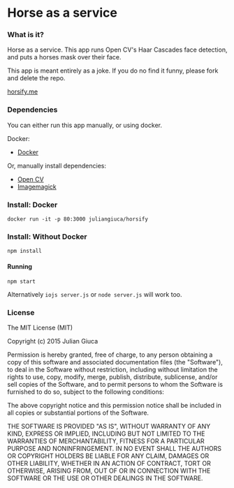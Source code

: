 # Horse as a service

### What is it?
Horse as a service. This app runs Open CV's Haar Cascades face detection, and puts a horses mask over their face.

This app is meant entirely as a joke. If you do no find it funny, please fork and delete the repo.

[horsify.me](http://horsify.me)

### Dependencies
You can either run this app manually, or using docker.

Docker:
* [Docker](https://www.docker.com/)

Or, manually install dependencies:
* [Open CV](http://opencv.org/)
* [Imagemagick](http://www.imagemagick.org/)  


### Install: Docker
```
docker run -it -p 80:3000 juliangiuca/horsify
```

### Install: Without Docker
```
npm install
```  

#### Running
```
npm start
```
Alternatively `iojs server.js` or `node server.js` will work too.


### License
The MIT License (MIT)

Copyright (c) 2015 Julian Giuca

Permission is hereby granted, free of charge, to any person obtaining a copy
of this software and associated documentation files (the "Software"), to deal
in the Software without restriction, including without limitation the rights
to use, copy, modify, merge, publish, distribute, sublicense, and/or sell
copies of the Software, and to permit persons to whom the Software is
furnished to do so, subject to the following conditions:

The above copyright notice and this permission notice shall be included in
all copies or substantial portions of the Software.

THE SOFTWARE IS PROVIDED "AS IS", WITHOUT WARRANTY OF ANY KIND, EXPRESS OR
IMPLIED, INCLUDING BUT NOT LIMITED TO THE WARRANTIES OF MERCHANTABILITY,
FITNESS FOR A PARTICULAR PURPOSE AND NONINFRINGEMENT. IN NO EVENT SHALL THE
AUTHORS OR COPYRIGHT HOLDERS BE LIABLE FOR ANY CLAIM, DAMAGES OR OTHER
LIABILITY, WHETHER IN AN ACTION OF CONTRACT, TORT OR OTHERWISE, ARISING FROM,
OUT OF OR IN CONNECTION WITH THE SOFTWARE OR THE USE OR OTHER DEALINGS IN
THE SOFTWARE.
